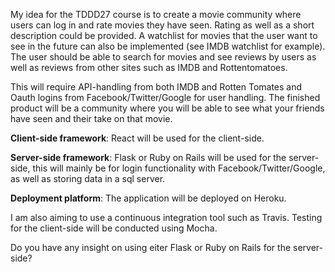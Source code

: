 My idea for the TDDD27 course is to create a movie community where users can log in and rate movies they have seen. Rating as well as a short description could be provided. A watchlist for movies that the user want to see in the future can also be implemented (see IMDB watchlist for example). The user should be able to search for movies and see reviews by users as well as reviews from other sites such as IMDB and Rottentomatoes.

This will require API-handling from both IMDB and Rotten Tomates and Oauth logins from Facebook/Twitter/Google for user handling. The finished product will be a community where you will be able to see what your friends have seen and their take on that movie.

**Client-side framework**: React will be used for the client-side.

**Server-side framework**: Flask or Ruby on Rails will be used for the server-side, this will mainly be for login functionality with Facebook/Twitter/Google, as well as storing data in a sql server.

**Deployment platform**: The application will be deployed on Heroku.

I am also aiming to use a continuous integration tool such as Travis. Testing for the client-side will be conducted using Mocha.

Do you have any insight on using eiter Flask or Ruby on Rails for the server-side?
